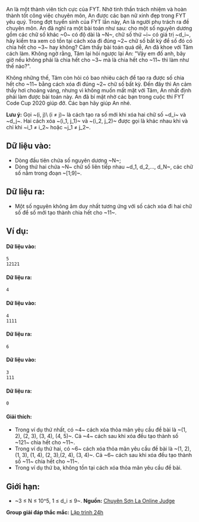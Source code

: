 <!--**<center>NGUỒN: Free Contest FYT Code Cup Day 2</center>**-->

An là một thành viên tích cực của FYT. Nhờ tinh thần trách nhiệm và hoàn thành tốt công việc chuyên môn, An được các bạn nữ xinh đẹp trong FYT yêu quý. Trong đợt tuyển sinh của FYT lần này, An là người phụ trách ra đề chuyên môn. An đã nghĩ ra một bài toán như sau: cho một số nguyên dương gồm các chữ số khác ~0~ có độ dài là ~N~, chữ số thứ ~i~ có giá trị ~d_i~, hãy kiểm tra xem có tồn tại cách xóa đi đúng ~2~ chữ số bất kỳ để số đó có chia hết cho ~3~ hay không? Cảm thấy bài toán quá dễ, An đã khoe với Tâm cách làm. Không ngờ rằng, Tâm lại hỏi ngược lại An: "Vậy em đố anh, bây giờ nếu không phải là chia hết cho ~3~ mà là chia hết cho ~11~ thì làm như thế nào?".

Không những thế, Tâm còn hỏi có bao nhiêu cách để tạo ra được số chia hết cho ~11~ bằng cách xóa đi đúng ~2~ chữ số bất kỳ. Đến đây thì An cảm thấy hơi choáng váng, nhưng vì không muốn mất mặt với Tâm, An nhất định phải làm được bài toán này. An đã bí mật nhờ các bạn trong cuộc thi FYT Code Cup 2020 giúp đỡ. Các bạn hãy giúp An nhé.

**Lưu ý:** Gọi ~(i, j)\ (i ≠ j)~ là cách tạo ra số mới khi xóa hai chữ số ~d_i~ và ~d_j~. Hai cách xóa ~(i_1, j_1)~ và ~(i_2, j_2)~ được gọi là khác nhau khi và chỉ khi ~i_1 ≠ i_2~ hoặc ~j_1 ≠ j_2~.

## Dữ liệu vào:
- Dòng đầu tiên chứa số nguyên dương ~N~;
- Dòng thứ hai chứa ~N~ chữ số liên tiếp nhau ~d_1, d_2,…, d_N~, các chữ số nằm trong đoạn ~[1;9]~.

## Dữ liệu ra:
- Một số nguyên không âm duy nhất tương ứng với số cách xóa đi hai chữ số để số mới tạo thành chia hết cho ~11~.

## Ví dụ:
#### Dữ liệu vào:
```
5
12121
```

#### Dữ liệu ra:
```
4
```

#### Dữ liệu vào:
```
4
1111
```

#### Dữ liệu ra:
```
6
```

#### Dữ liệu vào:
```
3
111
```

#### Dữ liệu ra:
```
0
```

#### Giải thích:
- Trong ví dụ thứ nhất, có ~4~ cách xóa thỏa mãn yêu cầu đề bài là ~(1, 2), (2, 3), (3, 4), (4, 5)~. Cả ~4~ cách sau khi xóa đều tạo thành số ~121~ chia hết cho ~11~.
- Trong ví dụ thứ hai, có ~6~ cách xóa thỏa mãn yêu cầu đề bài là ~(1, 2), (1, 3), (1, 4), (2, 3),(2, 4), (3, 4)~. Cả ~6~ cách sau khi xóa đều tạo thành số ~11~ chia hết cho ~11~.
- Trong ví dụ thứ ba, không tồn tại cách xóa thỏa mãn yêu cầu đề bài.

## Giới hạn:
- ~3 ≤ N ≤ 10^5, 1 ≤ d_i ≤ 9~.
**Nguồn:** [Chuyên Sơn La Online Judge](http://csloj.ddns.net/)

**Group giải đáp thắc mắc:** [Lập trình 24h](https://www.facebook.com/groups/1386904321519984)